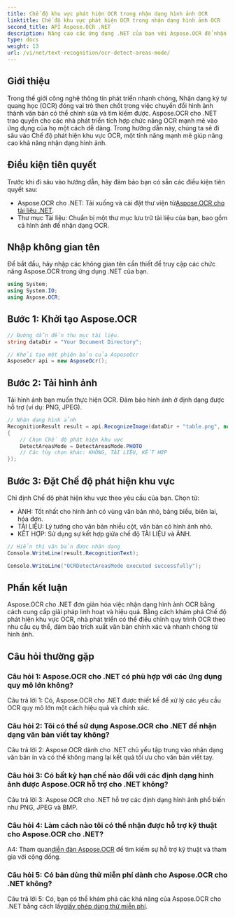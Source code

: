 ```yaml
---
title: Chế độ khu vực phát hiện OCR trong nhận dạng hình ảnh OCR
linktitle: Chế độ khu vực phát hiện OCR trong nhận dạng hình ảnh OCR
second_title: API Aspose.OCR .NET
description: Nâng cao các ứng dụng .NET của bạn với Aspose.OCR để nhận dạng văn bản hình ảnh hiệu quả. Khám phá Chế độ khu vực phát hiện OCR để có kết quả chính xác.
type: docs
weight: 13
url: /vi/net/text-recognition/ocr-detect-areas-mode/
---
```

## Giới thiệu

Trong thế giới công nghệ thông tin phát triển nhanh chóng, Nhận dạng ký tự quang học (OCR) đóng vai trò then chốt trong việc chuyển đổi hình ảnh thành văn bản có thể chỉnh sửa và tìm kiếm được. Aspose.OCR cho .NET trao quyền cho các nhà phát triển tích hợp chức năng OCR mạnh mẽ vào ứng dụng của họ một cách dễ dàng. Trong hướng dẫn này, chúng ta sẽ đi sâu vào Chế độ phát hiện khu vực OCR, một tính năng mạnh mẽ giúp nâng cao khả năng nhận dạng hình ảnh.

## Điều kiện tiên quyết

Trước khi đi sâu vào hướng dẫn, hãy đảm bảo bạn có sẵn các điều kiện tiên quyết sau:

-  Aspose.OCR cho .NET: Tải xuống và cài đặt thư viện từ[Aspose.OCR cho tài liệu .NET](https://reference.aspose.com/ocr/net/).
- Thư mục Tài liệu: Chuẩn bị một thư mục lưu trữ tài liệu của bạn, bao gồm cả hình ảnh để nhận dạng OCR.

## Nhập không gian tên

Để bắt đầu, hãy nhập các không gian tên cần thiết để truy cập các chức năng Aspose.OCR trong ứng dụng .NET của bạn.

```csharp
using System;
using System.IO;
using Aspose.OCR;
```

## Bước 1: Khởi tạo Aspose.OCR

```csharp
// Đường dẫn đến thư mục tài liệu.
string dataDir = "Your Document Directory";

// Khởi tạo một phiên bản của AsposeOcr
AsposeOcr api = new AsposeOcr();
```

## Bước 2: Tải hình ảnh

Tải hình ảnh bạn muốn thực hiện OCR. Đảm bảo hình ảnh ở định dạng được hỗ trợ (ví dụ: PNG, JPEG).

```csharp
// Nhận dạng hình ảnh
RecognitionResult result = api.RecognizeImage(dataDir + "table.png", new RecognitionSettings
{
    // Chọn Chế độ phát hiện khu vực
    DetectAreasMode = DetectAreasMode.PHOTO
    // Các tùy chọn khác: KHÔNG, TÀI LIỆU, KẾT HỢP
});
```

## Bước 3: Đặt Chế độ phát hiện khu vực

Chỉ định Chế độ phát hiện khu vực theo yêu cầu của bạn. Chọn từ:
- ẢNH: Tốt nhất cho hình ảnh có vùng văn bản nhỏ, bảng biểu, biên lai, hóa đơn.
- TÀI LIỆU: Lý tưởng cho văn bản nhiều cột, văn bản có hình ảnh nhỏ.
- KẾT HỢP: Sử dụng sự kết hợp giữa chế độ TÀI LIỆU và ẢNH.

```csharp
// Hiển thị văn bản được nhận dạng
Console.WriteLine(result.RecognitionText);

Console.WriteLine("OCRDetectAreasMode executed successfully");
```

## Phần kết luận

Aspose.OCR cho .NET đơn giản hóa việc nhận dạng hình ảnh OCR bằng cách cung cấp giải pháp linh hoạt và hiệu quả. Bằng cách khám phá Chế độ phát hiện khu vực OCR, nhà phát triển có thể điều chỉnh quy trình OCR theo nhu cầu cụ thể, đảm bảo trích xuất văn bản chính xác và nhanh chóng từ hình ảnh.

## Câu hỏi thường gặp

### Câu hỏi 1: Aspose.OCR cho .NET có phù hợp với các ứng dụng quy mô lớn không?

Câu trả lời 1: Có, Aspose.OCR cho .NET được thiết kế để xử lý các yêu cầu OCR quy mô lớn một cách hiệu quả và chính xác.

### Câu hỏi 2: Tôi có thể sử dụng Aspose.OCR cho .NET để nhận dạng văn bản viết tay không?

Câu trả lời 2: Aspose.OCR dành cho .NET chủ yếu tập trung vào nhận dạng văn bản in và có thể không mang lại kết quả tối ưu cho văn bản viết tay.

### Câu hỏi 3: Có bất kỳ hạn chế nào đối với các định dạng hình ảnh được Aspose.OCR hỗ trợ cho .NET không?

Câu trả lời 3: Aspose.OCR cho .NET hỗ trợ các định dạng hình ảnh phổ biến như PNG, JPEG và BMP.

### Câu hỏi 4: Làm cách nào tôi có thể nhận được hỗ trợ kỹ thuật cho Aspose.OCR cho .NET?

 A4: Tham quan[diễn đàn Aspose.OCR](https://forum.aspose.com/c/ocr/16) để tìm kiếm sự hỗ trợ kỹ thuật và tham gia với cộng đồng.

### Câu hỏi 5: Có bản dùng thử miễn phí dành cho Aspose.OCR cho .NET không?

 Câu trả lời 5: Có, bạn có thể khám phá các khả năng của Aspose.OCR cho .NET bằng cách lấy[giấy phép dùng thử miễn phí](https://releases.aspose.com/).